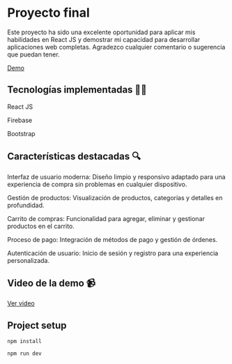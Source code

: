 # Proyecto final
<p>Este proyecto ha sido una excelente oportunidad para aplicar mis habilidades en React JS y demostrar mi capacidad para desarrollar aplicaciones web completas. Agradezco cualquier comentario o sugerencia que puedan tener.</p>

<a href="https://ecommerce-wpay.netlify.app/">Demo </a>

## Tecnologías implementadas 🧑‍💻
<p>React JS </p>
<p>Firebase</p>
<p>Bootstrap</p>

## Características destacadas 🔍

<p>Interfaz de usuario moderna: Diseño limpio y responsivo adaptado para una experiencia de compra sin problemas en cualquier dispositivo.</p>
<p>Gestión de productos: Visualización de productos, categorías y detalles en profundidad.</p>
<p>Carrito de compras: Funcionalidad para agregar, eliminar y gestionar productos en el carrito.</p>
<p>Proceso de pago: Integración de métodos de pago y gestión de órdenes.</p>
<p>Autenticación de usuario: Inicio de sesión y registro para una experiencia personalizada.</p>

## Video de la demo 📹
<a href="https://drive.google.com/file/d/1rIp313jJVTa94x10txcnQEvK-Dlwnwbg/view?usp=sharing"> Ver video </a>

## Project setup
```
npm install
```

```
npm run dev
```

